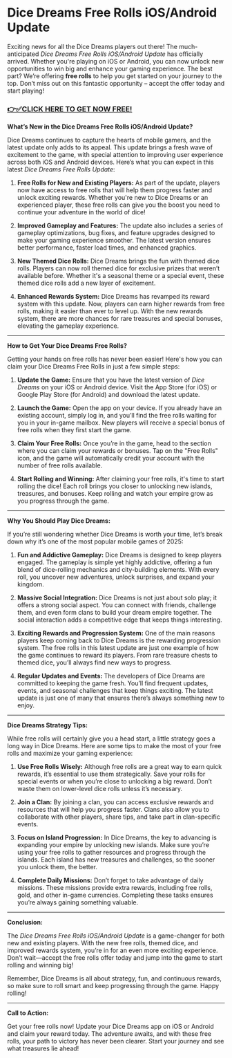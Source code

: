 # Dice Dreams Free Rolls iOS/Android Update

Exciting news for all the Dice Dreams players out there! The much-anticipated *Dice Dreams Free Rolls iOS/Android Update* has officially arrived. Whether you're playing on iOS or Android, you can now unlock new opportunities to win big and enhance your gaming experience. The best part? We’re offering **free rolls** to help you get started on your journey to the top. Don’t miss out on this fantastic opportunity – accept the offer today and start playing!

### [👉✅CLICK HERE TO GET NOW FREE!](https://freeforyou.xyz/dice/dreams/)

**What’s New in the Dice Dreams Free Rolls iOS/Android Update?**

Dice Dreams continues to capture the hearts of mobile gamers, and the latest update only adds to its appeal. This update brings a fresh wave of excitement to the game, with special attention to improving user experience across both iOS and Android devices. Here’s what you can expect in this latest *Dice Dreams Free Rolls Update*:

1. **Free Rolls for New and Existing Players:**
   As part of the update, players now have access to free rolls that will help them progress faster and unlock exciting rewards. Whether you're new to Dice Dreams or an experienced player, these free rolls can give you the boost you need to continue your adventure in the world of dice!

2. **Improved Gameplay and Features:**
   The update also includes a series of gameplay optimizations, bug fixes, and feature upgrades designed to make your gaming experience smoother. The latest version ensures better performance, faster load times, and enhanced graphics.

3. **New Themed Dice Rolls:**
   Dice Dreams brings the fun with themed dice rolls. Players can now roll themed dice for exclusive prizes that weren’t available before. Whether it's a seasonal theme or a special event, these themed dice rolls add a new layer of excitement.

4. **Enhanced Rewards System:**
   Dice Dreams has revamped its reward system with this update. Now, players can earn higher rewards from free rolls, making it easier than ever to level up. With the new rewards system, there are more chances for rare treasures and special bonuses, elevating the gameplay experience.

---

**How to Get Your Dice Dreams Free Rolls?**

Getting your hands on free rolls has never been easier! Here's how you can claim your Dice Dreams Free Rolls in just a few simple steps:

1. **Update the Game:** 
   Ensure that you have the latest version of *Dice Dreams* on your iOS or Android device. Visit the App Store (for iOS) or Google Play Store (for Android) and download the latest update. 

2. **Launch the Game:** 
   Open the app on your device. If you already have an existing account, simply log in, and you’ll find the free rolls waiting for you in your in-game mailbox. New players will receive a special bonus of free rolls when they first start the game.

3. **Claim Your Free Rolls:** 
   Once you’re in the game, head to the section where you can claim your rewards or bonuses. Tap on the "Free Rolls" icon, and the game will automatically credit your account with the number of free rolls available.

4. **Start Rolling and Winning:** 
   After claiming your free rolls, it's time to start rolling the dice! Each roll brings you closer to unlocking new islands, treasures, and bonuses. Keep rolling and watch your empire grow as you progress through the game.

---

**Why You Should Play Dice Dreams:**

If you’re still wondering whether Dice Dreams is worth your time, let’s break down why it’s one of the most popular mobile games of 2025:

1. **Fun and Addictive Gameplay:**
   Dice Dreams is designed to keep players engaged. The gameplay is simple yet highly addictive, offering a fun blend of dice-rolling mechanics and city-building elements. With every roll, you uncover new adventures, unlock surprises, and expand your kingdom.

2. **Massive Social Integration:**
   Dice Dreams is not just about solo play; it offers a strong social aspect. You can connect with friends, challenge them, and even form clans to build your dream empire together. The social interaction adds a competitive edge that keeps things interesting.

3. **Exciting Rewards and Progression System:**
   One of the main reasons players keep coming back to Dice Dreams is the rewarding progression system. The free rolls in this latest update are just one example of how the game continues to reward its players. From rare treasure chests to themed dice, you’ll always find new ways to progress.

4. **Regular Updates and Events:**
   The developers of Dice Dreams are committed to keeping the game fresh. You’ll find frequent updates, events, and seasonal challenges that keep things exciting. The latest update is just one of many that ensures there’s always something new to enjoy.

---

**Dice Dreams Strategy Tips:**

While free rolls will certainly give you a head start, a little strategy goes a long way in Dice Dreams. Here are some tips to make the most of your free rolls and maximize your gaming experience:

1. **Use Free Rolls Wisely:**
   Although free rolls are a great way to earn quick rewards, it’s essential to use them strategically. Save your rolls for special events or when you’re close to unlocking a big reward. Don’t waste them on lower-level dice rolls unless it’s necessary.

2. **Join a Clan:**
   By joining a clan, you can access exclusive rewards and resources that will help you progress faster. Clans also allow you to collaborate with other players, share tips, and take part in clan-specific events.

3. **Focus on Island Progression:**
   In Dice Dreams, the key to advancing is expanding your empire by unlocking new islands. Make sure you’re using your free rolls to gather resources and progress through the islands. Each island has new treasures and challenges, so the sooner you unlock them, the better.

4. **Complete Daily Missions:**
   Don’t forget to take advantage of daily missions. These missions provide extra rewards, including free rolls, gold, and other in-game currencies. Completing these tasks ensures you’re always gaining something valuable.

---

**Conclusion:**

The *Dice Dreams Free Rolls iOS/Android Update* is a game-changer for both new and existing players. With the new free rolls, themed dice, and improved rewards system, you’re in for an even more exciting experience. Don’t wait—accept the free rolls offer today and jump into the game to start rolling and winning big! 

Remember, Dice Dreams is all about strategy, fun, and continuous rewards, so make sure to roll smart and keep progressing through the game. Happy rolling!

---

**Call to Action:**

Get your free rolls now! Update your Dice Dreams app on iOS or Android and claim your reward today. The adventure awaits, and with these free rolls, your path to victory has never been clearer. Start your journey and see what treasures lie ahead!
